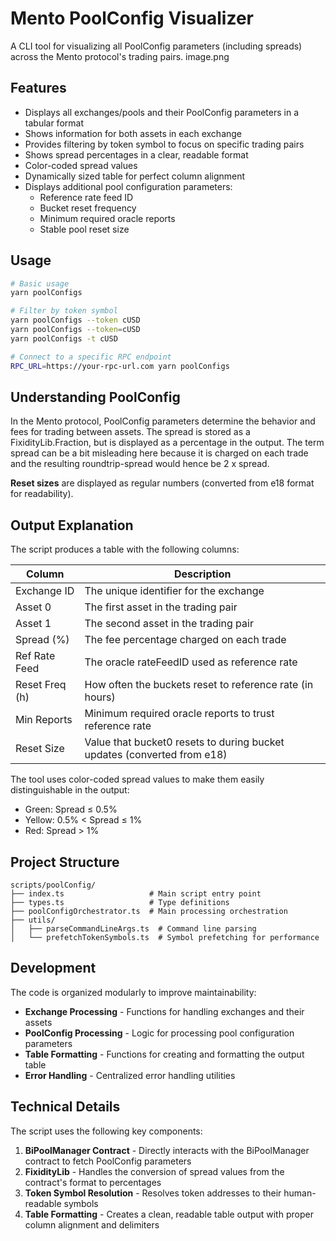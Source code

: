 # Mento PoolConfig Visualizer

A CLI tool for visualizing all PoolConfig parameters (including spreads) across the Mento protocol's trading pairs.
image.png
## Features

- Displays all exchanges/pools and their PoolConfig parameters in a tabular format
- Shows information for both assets in each exchange
- Provides filtering by token symbol to focus on specific trading pairs
- Shows spread percentages in a clear, readable format
- Color-coded spread values
- Dynamically sized table for perfect column alignment
- Displays additional pool configuration parameters:
  - Reference rate feed ID
  - Bucket reset frequency
  - Minimum required oracle reports
  - Stable pool reset size

## Usage

```bash
# Basic usage
yarn poolConfigs

# Filter by token symbol
yarn poolConfigs --token cUSD
yarn poolConfigs --token=cUSD
yarn poolConfigs -t cUSD

# Connect to a specific RPC endpoint
RPC_URL=https://your-rpc-url.com yarn poolConfigs
```

## Understanding PoolConfig

In the Mento protocol, PoolConfig parameters determine the behavior and fees for trading between assets. The spread is stored as a FixidityLib.Fraction, but is displayed as a percentage in the output. The term spread can be a bit misleading here because it is charged on each trade and the resulting roundtrip-spread would hence be 2 x spread.

**Reset sizes** are displayed as regular numbers (converted from e18 format for readability).

## Output Explanation

The script produces a table with the following columns:

| Column | Description |
|--------|-------------|
| Exchange ID | The unique identifier for the exchange |
| Asset 0 | The first asset in the trading pair |
| Asset 1 | The second asset in the trading pair |
| Spread (%) | The fee percentage charged on each trade |
| Ref Rate Feed | The oracle rateFeedID used as reference rate |
| Reset Freq (h) | How often the buckets reset to reference rate (in hours) |
| Min Reports | Minimum required oracle reports to trust reference rate |
| Reset Size | Value that bucket0 resets to during bucket updates (converted from e18) |

The tool uses color-coded spread values to make them easily distinguishable in the output:
- Green: Spread ≤ 0.5%
- Yellow: 0.5% < Spread ≤ 1%
- Red: Spread > 1%

## Project Structure

```
scripts/poolConfig/
├── index.ts                   # Main script entry point
├── types.ts                   # Type definitions
├── poolConfigOrchestrator.ts  # Main processing orchestration
├── utils/
│   ├── parseCommandLineArgs.ts  # Command line parsing
│   └── prefetchTokenSymbols.ts  # Symbol prefetching for performance
```

## Development

The code is organized modularly to improve maintainability:

- **Exchange Processing** - Functions for handling exchanges and their assets
- **PoolConfig Processing** - Logic for processing pool configuration parameters
- **Table Formatting** - Functions for creating and formatting the output table
- **Error Handling** - Centralized error handling utilities

## Technical Details

The script uses the following key components:

1. **BiPoolManager Contract** - Directly interacts with the BiPoolManager contract to fetch PoolConfig parameters
2. **FixidityLib** - Handles the conversion of spread values from the contract's format to percentages
3. **Token Symbol Resolution** - Resolves token addresses to their human-readable symbols
4. **Table Formatting** - Creates a clean, readable table output with proper column alignment and delimiters 
